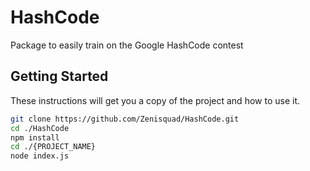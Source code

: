 # HashCode

Package to easily train on the Google HashCode contest

## Getting Started

These instructions will get you a copy of the project and how to use it.

```bash
git clone https://github.com/Zenisquad/HashCode.git
cd ./HashCode
npm install
cd ./{PROJECT_NAME}
node index.js
```
